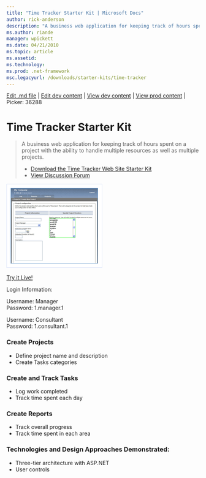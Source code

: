 ```yaml
---
title: "Time Tracker Starter Kit | Microsoft Docs"
author: rick-anderson
description: "A business web application for keeping track of hours spent on a project with the ability to handle multiple resources as well as multiple projects."
ms.author: riande
manager: wpickett
ms.date: 04/21/2010
ms.topic: article
ms.assetid: 
ms.technology: 
ms.prod: .net-framework
msc.legacyurl: /downloads/starter-kits/time-tracker
---
```

[Edit .md file](C:\Projects\msc\dev\Msc.Www\Web.ASP\App_Data\github\downloads\starter-kits\time-tracker.md) | [Edit dev content](http://www.aspdev.net/umbraco#/content/content/edit/36288) | [View dev content](http://docs.aspdev.net/tutorials/downloads/starter-kits/time-tracker.html) | [View prod content](http://www.asp.net/downloads/starter-kits/time-tracker) | Picker: 36288

Time Tracker Starter Kit
====================
> A business web application for keeping track of hours spent on a project with the ability to handle multiple resources as well as multiple projects.
> 
> - [Download the Time Tracker Web Site Starter Kit](https://msdn.microsoft.com/en-us/cc533488.aspx)
> - [View Discussion Forum](https://forums.asp.net/1005.aspx/1?Time+Tracker+Starter+Kit)


![Time Tracker Web Site](time-tracker/_static/image1.png)

[Try it Live!](https://starterkits.asp.net/TimeTracker/)

Login Information:

Username: Manager  
Password: 1.manager.1

Username: Consultant  
Password: 1.consultant.1


### Create Projects

- Define project name and description
- Create Tasks categories

### Create and Track Tasks

- Log work completed
- Track time spent each day

### Create Reports

- Track overall progress
- Track time spent in each area

### Technologies and Design Approaches Demonstrated:

- Three-tier architecture with ASP.NET
- User controls